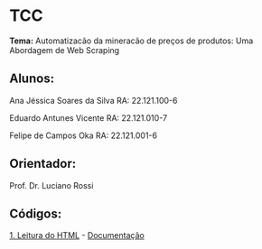# TCC

**Tema:** Automatizacão da mineracão de preços de produtos: Uma Abordagem de Web Scraping

## **Alunos:**

Ana Jéssica Soares da Silva RA: 22.121.100-6

Eduardo Antunes Vicente RA: 22.121.010-7

Felipe de Campos Oka RA: 22.121.001-6

## **Orientador:**

Prof. Dr. Luciano Rossi

## **Códigos:**

[1. Leitura do HTML](https://github.com/EduardoAVicente/TCC/tree/main/leituraHTML) - [Documentação](https://github.com/EduardoAVicente/TCC/wiki/1.1.-Leitura-do-HTML)
